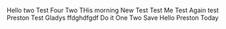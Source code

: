 

Hello two 
Test Four
Two
THis morning
New Test
Test Me
Test Again
test\
Preston
Test
Gladys
ffdghdfgdf
Do it
One Two
Save
Hello Preston
Today
